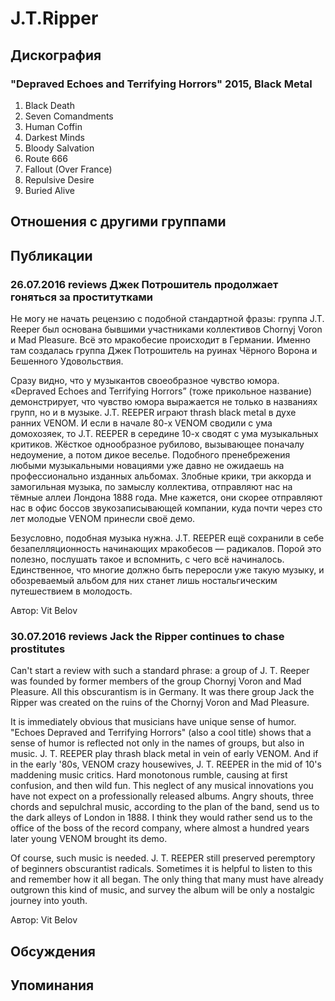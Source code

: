 # J.T.Ripper



## Дискография

### "Depraved Echoes and Terrifying Horrors" 2015, Black Metal

1. Black Death
2. Seven Comandments
3. Human Coffin
4. Darkest Minds 
5. Bloody Salvation 
6. Route 666 
7. Fallout (Over France) 
8. Repulsive Desire 
9. Buried Alive 


## Отношения с другими группами


## Публикации

### 26.07.2016 reviews Джек Потрошитель продолжает гоняться за проститутками

<p>Не могу не начать рецензию с подобной стандартной фразы: группа J.T. Reeper был основана бывшими участниками коллективов Chornyj Voron и Mad Pleasure. Всё это мракобесие происходит в Германии. Именно там создалась группа Джек Потрошитель на руинах Чёрного Ворона и Бешенного Удовольствия.</p><p>Сразу видно, что у музыкантов своеобразное чувство юмора. «Depraved Echoes and Terrifying Horrors” (тоже прикольное название) демонстрирует, что чувство юмора выражается не только в названиях групп, но и в музыке. J.T. REEPER играют thrash black metal в духе ранних VENOM. И если в начале 80-х VENOM сводили с ума домохозяек, то J.T. REEPER в середине 10-х сводят с ума музыкальных критиков. Жёсткое однообразное рубилово, вызывающее поначалу недоумение, а потом дикое веселье. Подобного пренебрежения любыми музыкальными новациями уже давно не ожидаешь на профессионально изданных альбомах. Злобные крики, три аккорда и замогильная музыка, по замыслу коллектива, отправляют нас на тёмные аллеи Лондона 1888 года. Мне кажется, они скорее отправляют нас в офис боссов звукозаписывающей компании, куда почти через сто лет молодые VENOM принесли своё демо.</p><p>Безусловно, подобная музыка нужна. J.T. REEPER ещё сохранили в себе безапелляционность начинающих мракобесов — радикалов. Порой это полезно, послушать такое и вспомнить, с чего всё начиналось. Единственное, что многие должно быть переросли уже такую музыку, и обозреваемый альбом для них станет лишь ностальгическим путешествием в молодость.</p>
Автор: Vit Belov

### 30.07.2016 reviews Jack the Ripper continues to chase prostitutes

<p>Can't start a review with such a standard phrase: a group of J. T. Reeper was founded by former members of the group Chornyj Voron and Mad Pleasure. All this obscurantism is in Germany. It was there group Jack the Ripper was created on the ruins of the Chornyj Voron and Mad Pleasure.</p><p>It is immediately obvious that musicians have unique sense of humor. "Echoes Depraved and Terrifying Horrors" (also a cool title) shows that a sense of humor is reflected not only in the names of groups, but also in music. J. T. REEPER play thrash black metal in vein of early VENOM. And if in the early '80s, VENOM crazy housewives, J. T. REEPER in the mid of 10's maddening music critics. Hard monotonous rumble, causing at first confusion, and then wild fun. This neglect of any musical innovations you have not expect on a professionally released albums. Angry shouts, three chords and sepulchral music, according to the plan of the band, send us to the dark alleys of London in 1888. I think they would rather send us to the office of the boss of the record company, where almost a hundred years later young VENOM brought its demo.</p><p>Of course, such music is needed. J. T. REEPER still preserved peremptory of beginners obscurantist radicals. Sometimes it is helpful to listen to this and remember how it all began. The only thing that many must have already outgrown this kind of music, and survey the album will be only a nostalgic journey into youth.</p>
Автор: Vit Belov


## Обсуждения


## Упоминания

